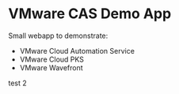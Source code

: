 # VMware CAS Demo App
Small webapp to demonstrate:
* VMware Cloud Automation Service
* VMware Cloud PKS
* VMware Wavefront


test 2